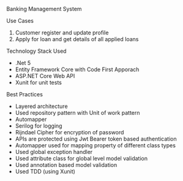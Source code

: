 Banking Management System

Use Cases
1. Customer register and update profile
2. Apply for loan and get details of all applied loans

Technology Stack Used
- .Net 5
- Entity Framework Core with Code First Apporach
- ASP.NET Core Web API
- Xunit for unit tests

Best Practices
- Layered architecture
- Used repository pattern with Unit of work pattern
- Automapper
- Serilog for logging
- Rijndael Cipher for encryption of password
- APIs are protected using Jwt Bearer token based authentication
- Automapper used for mapping property of different class types
- Used global exception handler
- Used attribute class for global level model validation
- Used annotation based model validation
- Used TDD (using Xunit)